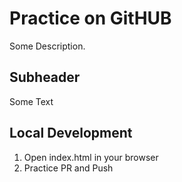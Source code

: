 # Practice on GitHUB

Some Description.

## Subheader

Some Text

## Local Development

1. Open index.html in your browser
2. Practice PR and Push